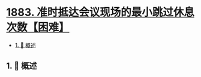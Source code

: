 # [1883. 准时抵达会议现场的最小跳过休息次数【困难】](https://github.com/Tdahuyou/TNotes.leetcode/tree/main/notes/1883.%20%E5%87%86%E6%97%B6%E6%8A%B5%E8%BE%BE%E4%BC%9A%E8%AE%AE%E7%8E%B0%E5%9C%BA%E7%9A%84%E6%9C%80%E5%B0%8F%E8%B7%B3%E8%BF%87%E4%BC%91%E6%81%AF%E6%AC%A1%E6%95%B0%E3%80%90%E5%9B%B0%E9%9A%BE%E3%80%91)

<!-- region:toc -->

- [1. 📝 概述](#1--概述)

<!-- endregion:toc -->

## 1. 📝 概述
